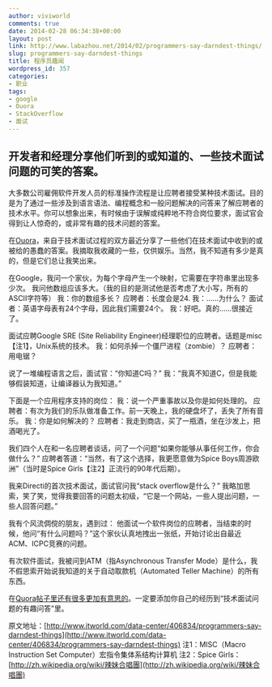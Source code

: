 ```yaml
---
author: viviworld
comments: true
date: 2014-02-28 06:34:38+00:00
layout: post
link: http://www.labazhou.net/2014/02/programmers-say-darndest-things/
slug: programmers-say-darndest-things
title: 程序员趣闻
wordpress_id: 357
categories:
- 职业
tags:
- google
- Ouora
- StackOverflow
- 面试
---
```


## 开发者和经理分享他们听到的或知道的、一些技术面试问题的可笑的答案。


大多数公司雇佣软件开发人员的标准操作流程是让应聘者接受某种技术面试。目的是为了通过一些涉及到语言语法、编程概念和一般问题解决的问答来了解应聘者的技术水平。你可以想象出来，有时候由于误解或纯粹地不符合岗位要求，面试官会得到让人惊奇的，或非常有趣的技术问题的答案。

在[Ouora](http://www.quora.com/Recruitment-Stories/What-are-the-funniest-answers-you-have-gotten-given-to-serious-questions-in-programming-interviews)，来自于技术面试过程的双方最近分享了一些他们在技术面试中收到的或被给的愚蠢的答案。我摘取我收藏的一些，仅供娱乐。当然，我不知道有多少是真的，但是它们总让我笑出来。

在Google，我问一个家伙，为每个字母产生一个映射，它需要在字符串里出现多少次。 我问他数组应该多大。（我的目的是测试他是否考虑了大小写，所有的ASCII字符等）
我：你的数组多长？
应聘者：长度会是24.
我：……为什么？
面试者：英语字母表有24个字母，因此我们需要24个。
我：好吧。真的……很接近了。

面试应聘Google SRE (Site Reliability Engineer)经理职位的应聘者。话题是misc【注1】，Unix系统的技术。
我：如何杀掉一个僵尸进程（zombie）？
应聘者：用电锯？

说了一堆编程语言之后，面试官：“你知道C吗？”
我：“我真不知道C，但是我能够假装知道，让编译器认为我知道。”

下面是一个应用程序支持的岗位：
我：说一个严重事故以及你是如何处理的。
应聘者：有次为我们的乐队做准备工作。前一天晚上，我的硬盘坏了，丢失了所有音乐。
我：你是如何解决的？
应聘者：我走到商店，买了一瓶酒，坐在沙发上，把酒喝光了。

我们四个人在和一名应聘者谈话，问了一个问题“如果你能够从事任何工作，你会做什么？” 应聘者答道：“当然，有了这个选择，我更愿意做为Spice Boys周游欧洲”（当时是Spice Girls【注2】正流行的90年代后期）。

我来Directi的首次技术面试，面试官问我“stack overflow是什么？”
我略加思索，笑了笑，觉得我要回答的问题太初级，“它是一个网站，一些人提出问题，一些人回答问题。”

我有个风流倜傥的朋友，遇到过：
他面试一个软件岗位的应聘者，当结束的时候，他问“有什么问题吗？”这个家伙认真地拽出一张纸，开始讨论出自最近ACM、ICPC竞赛的问题。

有次软件面试，我被问到ATM（指Asynchronous Transfer Mode）是什么，我不假思索开始说我知道的关于自动取款机（Automated Teller Machine）的所有东西。

在[Quora帖子里还有很多更加有意思的](http://www.quora.com/Recruitment-Stories/What-are-the-funniest-answers-you-have-gotten-given-to-serious-questions-in-programming-interviews)。一定要添加你自己的经历到“技术面试问题的有趣问答”里。

原文地址：[http://www.itworld.com/data-center/406834/programmers-say-darndest-things](http://www.itworld.com/data-center/406834/programmers-say-darndest-things)
注1：MISC（Macro Instruction Set Computer）宏指令集体系结构计算机
注2：Spice Girls：[http://zh.wikipedia.org/wiki/辣妹合唱團](http://zh.wikipedia.org/wiki/辣妹合唱團)

